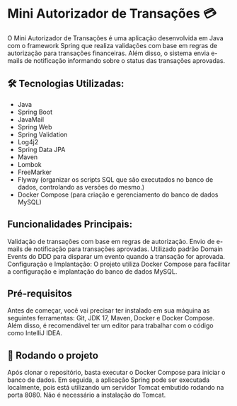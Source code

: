 # Mini Autorizador de Transações 💳

O Mini Autorizador de Transações é uma aplicação desenvolvida em Java com o framework Spring que realiza validações com base em regras de autorização para transações financeiras. 
Além disso, o sistema envia e-mails de notificação informando sobre o status das transações aprovadas.

## 🛠 Tecnologias Utilizadas:

- Java
- Spring Boot
- JavaMail
- Spring Web
- Spring Validation
- Log4j2
- Spring Data JPA
- Maven
- Lombok
- FreeMarker
- Flyway (organizar os scripts SQL que são executados no banco de dados, controlando as versões do mesmo.)
- Docker Compose (para criação e gerenciamento do banco de dados MySQL)

## Funcionalidades Principais:

Validação de transações com base em regras de autorização.
Envio de e-mails de notificação para transações aprovadas. 
Utilizado padrão Domain Events do DDD para disparar um evento quando a transação for aprovada.
Configuração e Implantação:
O projeto utiliza Docker Compose para facilitar a configuração e implantação do banco de dados MySQL. 

## Pré-requisitos

Antes de começar, você vai precisar ter instalado em sua máquina as seguintes ferramentas: Git, JDK 17, Maven,
Docker e Docker Compose. Além disso, é recomendável ter um editor para trabalhar com o código como IntelliJ IDEA.

## 🎲 Rodando o projeto

Após clonar o repositório, basta executar o Docker Compose para iniciar o banco de dados.
Em seguida, a aplicação Spring pode ser executada localmente, pois está utilizando um servidor Tomcat embutido
rodando na porta 8080. Não é necessário a instalação do Tomcat.
